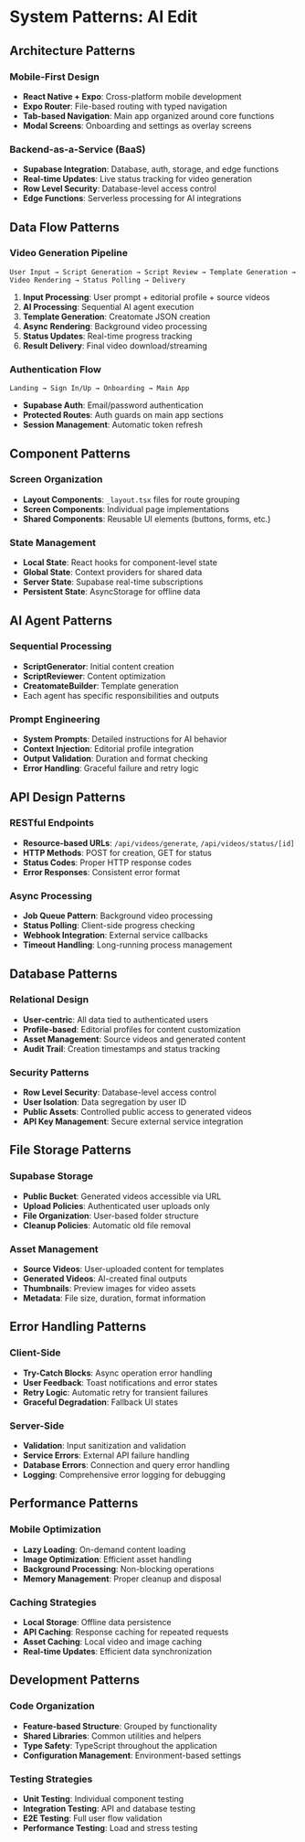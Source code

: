 # System Patterns: AI Edit

## Architecture Patterns

### Mobile-First Design
- **React Native + Expo**: Cross-platform mobile development
- **Expo Router**: File-based routing with typed navigation
- **Tab-based Navigation**: Main app organized around core functions
- **Modal Screens**: Onboarding and settings as overlay screens

### Backend-as-a-Service (BaaS)
- **Supabase Integration**: Database, auth, storage, and edge functions
- **Real-time Updates**: Live status tracking for video generation
- **Row Level Security**: Database-level access control
- **Edge Functions**: Serverless processing for AI integrations

## Data Flow Patterns

### Video Generation Pipeline
```
User Input → Script Generation → Script Review → Template Generation → Video Rendering → Status Polling → Delivery
```

1. **Input Processing**: User prompt + editorial profile + source videos
2. **AI Processing**: Sequential AI agent execution
3. **Template Generation**: Creatomate JSON creation
4. **Async Rendering**: Background video processing
5. **Status Updates**: Real-time progress tracking
6. **Result Delivery**: Final video download/streaming

### Authentication Flow
```
Landing → Sign In/Up → Onboarding → Main App
```

- **Supabase Auth**: Email/password authentication
- **Protected Routes**: Auth guards on main app sections
- **Session Management**: Automatic token refresh

## Component Patterns

### Screen Organization
- **Layout Components**: `_layout.tsx` files for route grouping
- **Screen Components**: Individual page implementations
- **Shared Components**: Reusable UI elements (buttons, forms, etc.)

### State Management
- **Local State**: React hooks for component-level state
- **Global State**: Context providers for shared data
- **Server State**: Supabase real-time subscriptions
- **Persistent State**: AsyncStorage for offline data

## AI Agent Patterns

### Sequential Processing
- **ScriptGenerator**: Initial content creation
- **ScriptReviewer**: Content optimization
- **CreatomateBuilder**: Template generation
- Each agent has specific responsibilities and outputs

### Prompt Engineering
- **System Prompts**: Detailed instructions for AI behavior
- **Context Injection**: Editorial profile integration
- **Output Validation**: Duration and format checking
- **Error Handling**: Graceful failure and retry logic

## API Design Patterns

### RESTful Endpoints
- **Resource-based URLs**: `/api/videos/generate`, `/api/videos/status/[id]`
- **HTTP Methods**: POST for creation, GET for status
- **Status Codes**: Proper HTTP response codes
- **Error Responses**: Consistent error format

### Async Processing
- **Job Queue Pattern**: Background video processing
- **Status Polling**: Client-side progress checking
- **Webhook Integration**: External service callbacks
- **Timeout Handling**: Long-running process management

## Database Patterns

### Relational Design
- **User-centric**: All data tied to authenticated users
- **Profile-based**: Editorial profiles for content customization
- **Asset Management**: Source videos and generated content
- **Audit Trail**: Creation timestamps and status tracking

### Security Patterns
- **Row Level Security**: Database-level access control
- **User Isolation**: Data segregation by user ID
- **Public Assets**: Controlled public access to generated videos
- **API Key Management**: Secure external service integration

## File Storage Patterns

### Supabase Storage
- **Public Bucket**: Generated videos accessible via URL
- **Upload Policies**: Authenticated user uploads only
- **File Organization**: User-based folder structure
- **Cleanup Policies**: Automatic old file removal

### Asset Management
- **Source Videos**: User-uploaded content for templates
- **Generated Videos**: AI-created final outputs
- **Thumbnails**: Preview images for video assets
- **Metadata**: File size, duration, format information

## Error Handling Patterns

### Client-Side
- **Try-Catch Blocks**: Async operation error handling
- **User Feedback**: Toast notifications and error states
- **Retry Logic**: Automatic retry for transient failures
- **Graceful Degradation**: Fallback UI states

### Server-Side
- **Validation**: Input sanitization and validation
- **Service Errors**: External API failure handling
- **Database Errors**: Connection and query error handling
- **Logging**: Comprehensive error logging for debugging

## Performance Patterns

### Mobile Optimization
- **Lazy Loading**: On-demand content loading
- **Image Optimization**: Efficient asset handling
- **Background Processing**: Non-blocking operations
- **Memory Management**: Proper cleanup and disposal

### Caching Strategies
- **Local Storage**: Offline data persistence
- **API Caching**: Response caching for repeated requests
- **Asset Caching**: Local video and image caching
- **Real-time Updates**: Efficient data synchronization

## Development Patterns

### Code Organization
- **Feature-based Structure**: Grouped by functionality
- **Shared Libraries**: Common utilities and helpers
- **Type Safety**: TypeScript throughout the application
- **Configuration Management**: Environment-based settings

### Testing Strategies
- **Unit Testing**: Individual component testing
- **Integration Testing**: API and database testing
- **E2E Testing**: Full user flow validation
- **Performance Testing**: Load and stress testing

